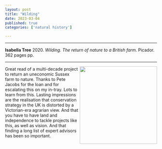 ```yaml
---
layout: post
title: "Wilding"
date: 2023-03-04
published: true
categories: ['natural history']

---
```



***
<b>Isabella Tree</b> 2020. _Wilding. The return of nature to a British farm_. Picador.  362 pages  pp.

***

<img align="right"  width="256" src="https://images.squarespace-cdn.com/content/v1/59ca669de45a7c7797ba6474/1611148769953-REHOYNQTHHZTSKZT5G9Z/Wilding+Book+Cover+Sun+Times.JPG?format=300w" alt="">  
Great read of a multi-decade project to return an uneconomic Sussex farm to nature. Thanks to Pete Jacobs for the loan and for escalating this on my in-tray.  Lots to learn from this.  Lasting impressions are the realisation that conservation strategy in the UK is distorted by a Victorian-era agrarian view.  And that you have to have land and independence to tackle projects like this, as well as vision.  And that finding a long list of expert advisors has been so important.  

  
